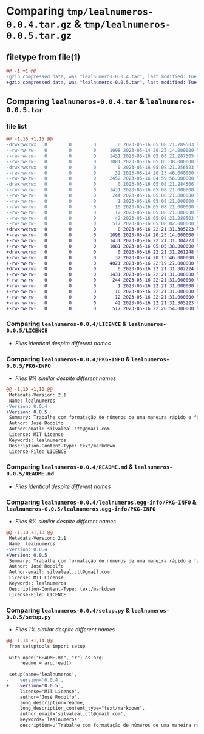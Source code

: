 # Comparing `tmp/lealnumeros-0.0.4.tar.gz` & `tmp/lealnumeros-0.0.5.tar.gz`

## filetype from file(1)

```diff
@@ -1 +1 @@
-gzip compressed data, was "lealnumeros-0.0.4.tar", last modified: Tue May 16 05:08:21 2023, max compression
+gzip compressed data, was "lealnumeros-0.0.5.tar", last modified: Tue May 16 22:21:31 2023, max compression
```

## Comparing `lealnumeros-0.0.4.tar` & `lealnumeros-0.0.5.tar`

### file list

```diff
@@ -1,15 +1,15 @@
-drwxrwxrwx   0        0        0        0 2023-05-16 05:08:21.289503 lealnumeros-0.0.4/
--rw-rw-rw-   0        0        0     1098 2023-05-14 20:25:14.000000 lealnumeros-0.0.4/LICENCE
--rw-rw-rw-   0        0        0     1431 2023-05-16 05:08:21.287505 lealnumeros-0.0.4/PKG-INFO
--rw-rw-rw-   0        0        0     1081 2023-05-16 05:05:38.000000 lealnumeros-0.0.4/README.md
-drwxrwxrwx   0        0        0        0 2023-05-16 05:08:21.256523 lealnumeros-0.0.4/lealNumeros/
--rw-rw-rw-   0        0        0       32 2023-05-14 20:13:46.000000 lealnumeros-0.0.4/lealNumeros/__init__.py
--rw-rw-rw-   0        0        0     2452 2023-05-16 04:59:56.000000 lealnumeros-0.0.4/lealNumeros/main.py
-drwxrwxrwx   0        0        0        0 2023-05-16 05:08:21.284506 lealnumeros-0.0.4/lealnumeros.egg-info/
--rw-rw-rw-   0        0        0     1431 2023-05-16 05:08:21.000000 lealnumeros-0.0.4/lealnumeros.egg-info/PKG-INFO
--rw-rw-rw-   0        0        0      244 2023-05-16 05:08:21.000000 lealnumeros-0.0.4/lealnumeros.egg-info/SOURCES.txt
--rw-rw-rw-   0        0        0        1 2023-05-16 05:08:21.000000 lealnumeros-0.0.4/lealnumeros.egg-info/dependency_links.txt
--rw-rw-rw-   0        0        0       10 2023-05-16 05:08:21.000000 lealnumeros-0.0.4/lealnumeros.egg-info/requires.txt
--rw-rw-rw-   0        0        0       12 2023-05-16 05:08:21.000000 lealnumeros-0.0.4/lealnumeros.egg-info/top_level.txt
--rw-rw-rw-   0        0        0       42 2023-05-16 05:08:21.289503 lealnumeros-0.0.4/setup.cfg
--rw-rw-rw-   0        0        0      517 2023-05-16 05:08:02.000000 lealnumeros-0.0.4/setup.py
+drwxrwxrwx   0        0        0        0 2023-05-16 22:21:31.305223 lealnumeros-0.0.5/
+-rw-rw-rw-   0        0        0     1098 2023-05-14 20:25:14.000000 lealnumeros-0.0.5/LICENCE
+-rw-rw-rw-   0        0        0     1431 2023-05-16 22:21:31.304223 lealnumeros-0.0.5/PKG-INFO
+-rw-rw-rw-   0        0        0     1081 2023-05-16 05:05:38.000000 lealnumeros-0.0.5/README.md
+drwxrwxrwx   0        0        0        0 2023-05-16 22:21:31.261248 lealnumeros-0.0.5/lealNumeros/
+-rw-rw-rw-   0        0        0       32 2023-05-14 20:13:46.000000 lealnumeros-0.0.5/lealNumeros/__init__.py
+-rw-rw-rw-   0        0        0     4021 2023-05-16 22:19:27.000000 lealnumeros-0.0.5/lealNumeros/main.py
+drwxrwxrwx   0        0        0        0 2023-05-16 22:21:31.302224 lealnumeros-0.0.5/lealnumeros.egg-info/
+-rw-rw-rw-   0        0        0     1431 2023-05-16 22:21:31.000000 lealnumeros-0.0.5/lealnumeros.egg-info/PKG-INFO
+-rw-rw-rw-   0        0        0      244 2023-05-16 22:21:31.000000 lealnumeros-0.0.5/lealnumeros.egg-info/SOURCES.txt
+-rw-rw-rw-   0        0        0        1 2023-05-16 22:21:31.000000 lealnumeros-0.0.5/lealnumeros.egg-info/dependency_links.txt
+-rw-rw-rw-   0        0        0       10 2023-05-16 22:21:31.000000 lealnumeros-0.0.5/lealnumeros.egg-info/requires.txt
+-rw-rw-rw-   0        0        0       12 2023-05-16 22:21:31.000000 lealnumeros-0.0.5/lealnumeros.egg-info/top_level.txt
+-rw-rw-rw-   0        0        0       42 2023-05-16 22:21:31.305223 lealnumeros-0.0.5/setup.cfg
+-rw-rw-rw-   0        0        0      517 2023-05-16 22:20:54.000000 lealnumeros-0.0.5/setup.py
```

### Comparing `lealnumeros-0.0.4/LICENCE` & `lealnumeros-0.0.5/LICENCE`

 * *Files identical despite different names*

### Comparing `lealnumeros-0.0.4/PKG-INFO` & `lealnumeros-0.0.5/PKG-INFO`

 * *Files 8% similar despite different names*

```diff
@@ -1,10 +1,10 @@
 Metadata-Version: 2.1
 Name: lealnumeros
-Version: 0.0.4
+Version: 0.0.5
 Summary: Trabalhe com formatação de números de uma maneira rápido e fácil.
 Author: José Rodolfo
 Author-email: silvaleal.ctt@gmail.com
 License: MIT License
 Keywords: lealnumeros
 Description-Content-Type: text/markdown
 License-File: LICENCE
```

### Comparing `lealnumeros-0.0.4/README.md` & `lealnumeros-0.0.5/README.md`

 * *Files identical despite different names*

### Comparing `lealnumeros-0.0.4/lealnumeros.egg-info/PKG-INFO` & `lealnumeros-0.0.5/lealnumeros.egg-info/PKG-INFO`

 * *Files 8% similar despite different names*

```diff
@@ -1,10 +1,10 @@
 Metadata-Version: 2.1
 Name: lealnumeros
-Version: 0.0.4
+Version: 0.0.5
 Summary: Trabalhe com formatação de números de uma maneira rápido e fácil.
 Author: José Rodolfo
 Author-email: silvaleal.ctt@gmail.com
 License: MIT License
 Keywords: lealnumeros
 Description-Content-Type: text/markdown
 License-File: LICENCE
```

### Comparing `lealnumeros-0.0.4/setup.py` & `lealnumeros-0.0.5/setup.py`

 * *Files 1% similar despite different names*

```diff
@@ -1,14 +1,14 @@
 from setuptools import setup
 
 with open("README.md", "r") as arq:
     readme = arq.read()
 
 setup(name='lealnumeros',
-    version='0.0.4',
+    version='0.0.5',
     license='MIT License',
     author='José Rodolfo',
     long_description=readme,
     long_description_content_type="text/markdown",
     author_email='silvaleal.ctt@gmail.com',
     keywords='lealnumeros',
     description=u'Trabalhe com formatação de números de uma maneira rápido e fácil.',
```

